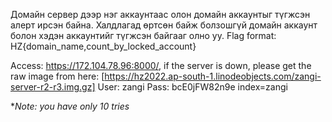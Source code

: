 Домайн сервер дээр нэг аккаунтаас олон домайн аккаунтыг түгжсэн алерт ирсэн байна. Халдлагад өртсөн байж болзошгүй домайн аккаунт болон хэдэн аккаунтийг түгжсэн байгааг олно уу. 
Flag format: HZ{domain_name,count_by_locked_account}

Access: https://172.104.78.96:8000/, if the server is down, please get the raw image from here: [https://hz2022.ap-south-1.linodeobjects.com/zangi-server-r2-r3.img.gz] 
User: zangi 
Pass: bcE0jFW82n9e 
index=zangi

**Note: you have only 10 tries*
